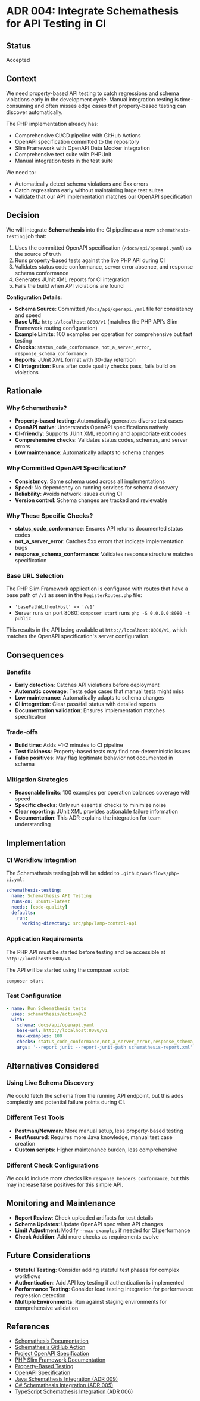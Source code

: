 # ADR 004: Integrate Schemathesis for API Testing in CI

## Status

Accepted

## Context

We need property-based API testing to catch regressions and schema violations early in the development cycle. Manual integration testing is time-consuming and often misses edge cases that property-based testing can discover automatically.

The PHP implementation already has:
- Comprehensive CI/CD pipeline with GitHub Actions
- OpenAPI specification committed to the repository
- Slim Framework with OpenAPI Data Mocker integration
- Comprehensive test suite with PHPUnit
- Manual integration tests in the test suite

We need to:
- Automatically detect schema violations and 5xx errors
- Catch regressions early without maintaining large test suites
- Validate that our API implementation matches our OpenAPI specification

## Decision

We will integrate **Schemathesis** into the CI pipeline as a new `schemathesis-testing` job that:

1. Uses the committed OpenAPI specification (`/docs/api/openapi.yaml`) as the source of truth
2. Runs property-based tests against the live PHP API during CI
3. Validates status code conformance, server error absence, and response schema conformance
4. Generates JUnit XML reports for CI integration
5. Fails the build when API violations are found

**Configuration Details:**

- **Schema Source**: Committed `/docs/api/openapi.yaml` file for consistency and speed
- **Base URL**: `http://localhost:8080/v1` (matches the PHP API's Slim Framework routing configuration)
- **Example Limits**: 100 examples per operation for comprehensive but fast testing
- **Checks**: `status_code_conformance`, `not_a_server_error`, `response_schema_conformance`
- **Reports**: JUnit XML format with 30-day retention
- **CI Integration**: Runs after code quality checks pass, fails build on violations

## Rationale

### Why Schemathesis?

- **Property-based testing**: Automatically generates diverse test cases
- **OpenAPI native**: Understands OpenAPI specifications natively
- **CI-friendly**: Supports JUnit XML reporting and appropriate exit codes
- **Comprehensive checks**: Validates status codes, schemas, and server errors
- **Low maintenance**: Automatically adapts to schema changes

### Why Committed OpenAPI Specification?

- **Consistency**: Same schema used across all implementations
- **Speed**: No dependency on running services for schema discovery
- **Reliability**: Avoids network issues during CI
- **Version control**: Schema changes are tracked and reviewable

### Why These Specific Checks?

- **status_code_conformance**: Ensures API returns documented status codes
- **not_a_server_error**: Catches 5xx errors that indicate implementation bugs
- **response_schema_conformance**: Validates response structure matches specification

### Base URL Selection

The PHP Slim Framework application is configured with routes that have a base path of `/v1` as seen in the `RegisterRoutes.php` file:
- `'basePathWithoutHost' => '/v1'`
- Server runs on port 8080: `composer start` runs `php -S 0.0.0.0:8080 -t public`

This results in the API being available at `http://localhost:8080/v1`, which matches the OpenAPI specification's server configuration.

## Consequences

### Benefits

- **Early detection**: Catches API violations before deployment
- **Automatic coverage**: Tests edge cases that manual tests might miss
- **Low maintenance**: Automatically adapts to schema changes
- **CI integration**: Clear pass/fail status with detailed reports
- **Documentation validation**: Ensures implementation matches specification

### Trade-offs

- **Build time**: Adds ~1-2 minutes to CI pipeline
- **Test flakiness**: Property-based tests may find non-deterministic issues
- **False positives**: May flag legitimate behavior not documented in schema

### Mitigation Strategies

- **Reasonable limits**: 100 examples per operation balances coverage with speed
- **Specific checks**: Only run essential checks to minimize noise
- **Clear reporting**: JUnit XML provides actionable failure information
- **Documentation**: This ADR explains the integration for team understanding

## Implementation

### CI Workflow Integration

The Schemathesis testing job will be added to `.github/workflows/php-ci.yml`:

```yaml
schemathesis-testing:
  name: Schemathesis API Testing
  runs-on: ubuntu-latest
  needs: [code-quality]
  defaults:
    run:
      working-directory: src/php/lamp-control-api
```

### Application Requirements

The PHP API must be started before testing and be accessible at `http://localhost:8080/v1`.

The API will be started using the composer script:
```bash
composer start
```

### Test Configuration

```yaml
- name: Run Schemathesis tests
  uses: schemathesis/action@v2
  with:
    schema: docs/api/openapi.yaml
    base-url: http://localhost:8080/v1
    max-examples: 100
    checks: status_code_conformance,not_a_server_error,response_schema_conformance
    args: '--report junit --report-junit-path schemathesis-report.xml'
```

## Alternatives Considered

### Using Live Schema Discovery

We could fetch the schema from the running API endpoint, but this adds complexity and potential failure points during CI.

### Different Test Tools

- **Postman/Newman**: More manual setup, less property-based testing
- **RestAssured**: Requires more Java knowledge, manual test case creation
- **Custom scripts**: Higher maintenance burden, less comprehensive

### Different Check Configurations

We could include more checks like `response_headers_conformance`, but this may increase false positives for this simple API.

## Monitoring and Maintenance

- **Report Review**: Check uploaded artifacts for test details
- **Schema Updates**: Update OpenAPI spec when API changes
- **Limit Adjustment**: Modify `--max-examples` if needed for CI performance
- **Check Addition**: Add more checks as requirements evolve

## Future Considerations

- **Stateful Testing**: Consider adding stateful test phases for complex workflows
- **Authentication**: Add API key testing if authentication is implemented
- **Performance Testing**: Consider load testing integration for performance regression detection
- **Multiple Environments**: Run against staging environments for comprehensive validation

## References

- [Schemathesis Documentation](https://schemathesis.readthedocs.io/)
- [Schemathesis GitHub Action](https://github.com/schemathesis/action)
- [Project OpenAPI Specification](/docs/api/openapi.yaml)
- [PHP Slim Framework Documentation](https://www.slimframework.com/)
- [Property-Based Testing](https://hypothesis.works/)
- [OpenAPI Specification](https://swagger.io/specification/)
- [Java Schemathesis Integration (ADR 009)](/src/java/adr/009-schemathesis-integration.md)
- [C# Schemathesis Integration (ADR 005)](/src/csharp/adr/005-schemathesis-integration.md)
- [TypeScript Schemathesis Integration (ADR 006)](/src/typescript/docs/adr/006-schemathesis-integration.md)